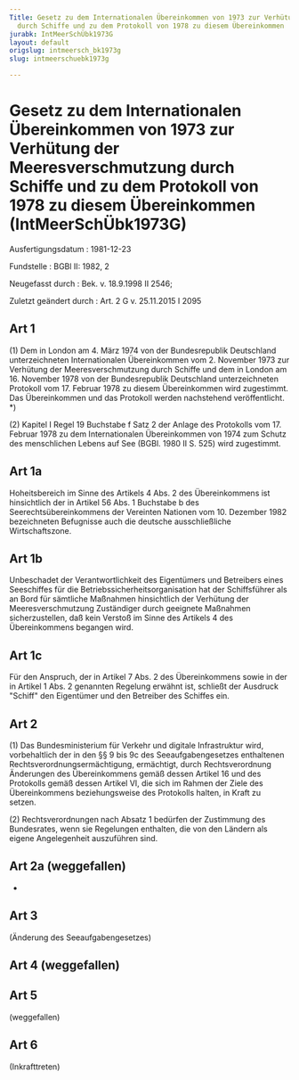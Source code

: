 ```yaml
---
Title: Gesetz zu dem Internationalen Übereinkommen von 1973 zur Verhütung der Meeresverschmutzung
  durch Schiffe und zu dem Protokoll von 1978 zu diesem Übereinkommen
jurabk: IntMeerSchÜbk1973G
layout: default
origslug: intmeersch_bk1973g
slug: intmeerschuebk1973g

---
```


# Gesetz zu dem Internationalen Übereinkommen von 1973 zur Verhütung der Meeresverschmutzung durch Schiffe und zu dem Protokoll von 1978 zu diesem Übereinkommen (IntMeerSchÜbk1973G)

Ausfertigungsdatum
:   1981-12-23

Fundstelle
:   BGBl II: 1982, 2

Neugefasst durch
:   Bek. v. 18.9.1998 II 2546;

Zuletzt geändert durch
:   Art. 2 G v. 25.11.2015 I 2095


## Art 1

(1) Dem in London am 4. März 1974 von der Bundesrepublik Deutschland unterzeichneten Internationalen Übereinkommen vom 2. November 1973 zur Verhütung der Meeresverschmutzung durch Schiffe und dem in London am 16. November 1978 von der Bundesrepublik Deutschland unterzeichneten Protokoll vom 17. Februar 1978 zu diesem Übereinkommen wird zugestimmt. Das Übereinkommen und das Protokoll werden nachstehend veröffentlicht. \*)

(2) Kapitel I Regel 19 Buchstabe f Satz 2 der Anlage des Protokolls vom 17. Februar 1978 zu dem Internationalen Übereinkommen von 1974 zum Schutz des menschlichen Lebens auf See (BGBl. 1980 II S. 525) wird zugestimmt.


## Art 1a

Hoheitsbereich im Sinne des Artikels 4 Abs. 2 des Übereinkommens ist hinsichtlich der in Artikel 56 Abs. 1 Buchstabe b des Seerechtsübereinkommens der Vereinten Nationen vom 10. Dezember 1982 bezeichneten Befugnisse auch die deutsche ausschließliche Wirtschaftszone.


## Art 1b

Unbeschadet der Verantwortlichkeit des Eigentümers und Betreibers eines Seeschiffes für die Betriebssicherheitsorganisation hat der Schiffsführer als an Bord für sämtliche Maßnahmen hinsichtlich der Verhütung der Meeresverschmutzung Zuständiger durch geeignete Maßnahmen sicherzustellen, daß kein Verstoß im Sinne des Artikels 4 des Übereinkommens begangen wird.


## Art 1c

Für den Anspruch, der in Artikel 7 Abs. 2 des Übereinkommens sowie in der in Artikel 1 Abs. 2 genannten Regelung erwähnt ist, schließt der Ausdruck "Schiff" den Eigentümer und den Betreiber des Schiffes ein.


## Art 2

(1) Das Bundesministerium für Verkehr und digitale Infrastruktur wird, vorbehaltlich der in den §§ 9 bis 9c des Seeaufgabengesetzes enthaltenen Rechtsverordnungsermächtigung, ermächtigt, durch Rechtsverordnung Änderungen des Übereinkommens gemäß dessen Artikel 16 und des Protokolls gemäß dessen Artikel VI, die sich im Rahmen der Ziele des Übereinkommens beziehungsweise des Protokolls halten, in Kraft zu setzen.

(2) Rechtsverordnungen nach Absatz 1 bedürfen der Zustimmung des Bundesrates, wenn sie Regelungen enthalten, die von den Ländern als eigene Angelegenheit auszuführen sind.


## Art 2a (weggefallen)

-


## Art 3

(Änderung des Seeaufgabengesetzes)


## Art 4 (weggefallen)


## Art 5

(weggefallen)


## Art 6

(Inkrafttreten)

